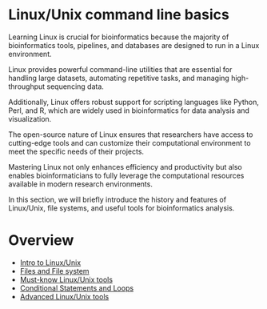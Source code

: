 # Linux/Unix command line basics
Learning Linux is crucial for bioinformatics because the majority of bioinformatics tools, pipelines, and databases are designed to run in a Linux environment. 

Linux provides powerful command-line utilities that are essential for handling large datasets, automating repetitive tasks, and managing high-throughput sequencing data. 

Additionally, Linux offers robust support for scripting languages like Python, Perl, and R, which are widely used in bioinformatics for data analysis and visualization. 

The open-source nature of Linux ensures that researchers have access to cutting-edge tools and can customize their computational environment to meet the specific needs of their projects. 

Mastering Linux not only enhances efficiency and productivity but also enables bioinformaticians to fully leverage the computational resources available in modern research environments.

In this section, we will briefly introduce the history and features of Linux/Unix, file systems, and useful tools for bioinformatics analysis. 

# Overview
- [Intro to Linux/Unix](01_what_is_linux.md)
- [Files and File system](02_files.md)
- [Must-know Linux/Unix tools](03_basictools.md)
- [Conditional Statements and Loops](04_loops.md)
- [Advanced Linux/Unix tools](05_advanced_tools.md)
